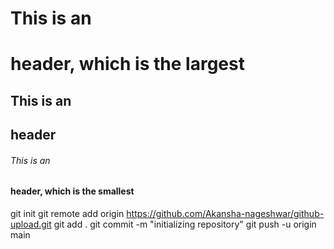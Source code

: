 # This is an <h1> header, which is the largest
## This is an <h2> header
###### This is an <h4> header, which is the smallest
git init
  git remote add origin https://github.com/Akansha-nageshwar/github-upload.git
  git add .
  git commit -m "initializing repository"
  git push -u origin main
  
